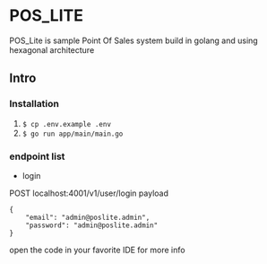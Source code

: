 # POS_LITE
POS_Lite is sample Point Of Sales system build in golang and using hexagonal architecture

## Intro
### Installation
1. `$ cp .env.example .env`
2. `$ go run app/main/main.go`

### endpoint list
- login

POST localhost:4001/v1/user/login
payload
```
{
    "email": "admin@poslite.admin",
    "password": "admin@poslite.admin"
}
```

open the code in your favorite IDE for more info
